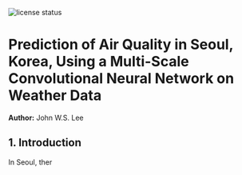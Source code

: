 ![license
status](https://img.shields.io/github/license/johnwslee/fine_dust_analysis_2)

# Prediction of Air Quality in Seoul, Korea, Using a Multi-Scale Convolutional Neural Network on Weather Data

**Author:** John W.S. Lee

## 1. Introduction

In Seoul, ther
